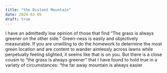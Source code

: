 ```yaml
---
title: "the Distant Mountain"
date: 2024-03-05
draft: true
---
```

I have an admittedly low opinion of those that find “The grass is always greener on the other side.” Green-ness is easily and objectively measurable. If you are unwilling to do the homework to determine the most green location and are content to wander aimlessly across lawns while perpetually feeling slighted, it seems like that is on you.
But there is a close cousin to “the grass is always greener” that I have found to hold true in a variety of circumstances: “the far away mountain is always easier
<!--stackedit_data:
eyJoaXN0b3J5IjpbMTI1MDAwNDMyNywyMDYzOTY1MDUxLC0yNz
kwMDMyMTVdfQ==
-->